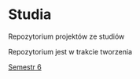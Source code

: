 # Studia
Repozytorium projektów ze studiów

Repozytorium jest w trakcie tworzenia


[Semestr 6](https://github.com/patplo1/Studia/tree/main/Semestr%206)
